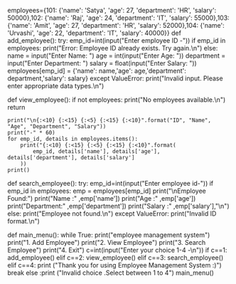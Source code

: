 employees={101: {'name': 'Satya', 'age': 27, 'department': 'HR', 'salary': 50000},102: {'name': 'Raj', 'age': 24, 'department': 'IT', 'salary': 55000},103: {'name': 'Amit', 'age': 27, 'department': 'HR', 'salary': 52000},104: {'name': 'Urvashi', 'age': 22, 'department': 'IT', 'salary': 40000}}
def add_employee():
    try:
        emp_id=int(input("Enter employee ID -"))
        if emp_id in employees:
            print("Error: Employee ID already exists. Try again.\n")
        else:
            name = input("Enter Name: ")
            age = int(input("Enter Age: "))
            department = input("Enter Department: ")
            salary = float(input("Enter Salary: "))
            employees[emp_id] = {'name': name,'age': age,'department': department,'salary': salary}
    except ValueError:
        print("Invalid input. Please enter appropriate data types.\n")

def view_employee():
    if not employees:
        print("No employees available.\n")
        return

    print("\n{:<10} {:<15} {:<5} {:<15} {:<10}".format("ID", "Name", "Age", "Department", "Salary"))
    print("-" * 60)
    for emp_id, details in employees.items():
        print("{:<10} {:<15} {:<5} {:<15} {:<10}".format(
            emp_id, details['name'], details['age'], details['department'], details['salary']
        ))
    print()
def search_employee():
    try:
        emp_id=int(input("Enter employee id-"))
        if emp_id in employees:
            emp = employees[emp_id]
            print("\nEmployee Found:")
            print("Name      :" ,emp['name'])
            print("Age       :" ,emp['age'])
            print("Department:" ,emp['department'])
            print("Salary    :" ,emp['salary'],"\n")
        else:
            print("Employee not found.\n")
    except ValueError:
        print("Invalid ID format.\n")

def main_menu():
    while True:
        print("employee management system")
        print("1. Add Employee")
        print("2. View Employee")
        print("3. Search Employee")
        print("4. Exit")
        c=int(input("Enter your choice 1-4 -\n"))
        if c==1:
            add_employee()
        elif c==2:
            view_employee()
        elif c==3:
            search_employee()
        elif c==4:
            print ("Thank you for using Employee Management System :)")
            break
        else :print ("Invalid choice .Select between 1 to 4")
main_menu()
                              
